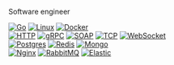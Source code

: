 Software engineer

[![Go](https://img.shields.io/badge/Go-00ADD8?style=for-the-badge&logo=go&logoColor=white)](https://go.dev/)
[![Linux](https://img.shields.io/badge/Linux-FFCC01?style=for-the-badge&logo=linux&logoColor=black)](https://en.wikipedia.org/wiki/Linux)
[![Docker](https://img.shields.io/badge/docker-2496ED.svg?style=for-the-badge&logo=docker&logoColor=white)](https://www.docker.com/) <br>
[![HTTP](https://img.shields.io/badge/HTTP-FFCC01?style=for-the-badge)](https://en.wikipedia.org/wiki/http)
[![gRPC](https://img.shields.io/badge/GRPC-FFCC01?style=for-the-badge)](https://grpc.io/)
[![SOAP](https://img.shields.io/badge/SOAP-FFCC01?style=for-the-badge)](https://en.wikipedia.org/wiki/SOAP)
[![TCP](https://img.shields.io/badge/TCP-FFCC01?style=for-the-badge)](https://en.wikipedia.org/wiki/Transmission_Control_Protocol)
[![WebSocket](https://img.shields.io/badge/WEBSOCKET-FFCC01?style=for-the-badge)](https://en.wikipedia.org/wiki/WebSocket) <br>
[![Postgres](https://img.shields.io/badge/postgres-%23316192.svg?style=for-the-badge&logo=postgresql&logoColor=white)](https://www.postgresql.org)
[![Redis](https://img.shields.io/badge/redis-DC382D.svg?style=for-the-badge&logo=redis&logoColor=white)](https://redis.io)
[![Mongo](https://img.shields.io/badge/mongo-47A248.svg?style=for-the-badge&logo=mongodb&logoColor=green)](https://www.mongodb.com) <br>
[![Nginx](https://img.shields.io/badge/NGINX-009639.svg?style=for-the-badge&logo=NGINX&logoColor=white)](https://nginx.org)
[![RabbitMQ](https://img.shields.io/badge/RabbitMQ-FF6600.svg?style=for-the-badge&logo=RabbitMQ&logoColor=white)](https://www.rabbitmq.com)
[![Elastic](https://img.shields.io/badge/Elastic%20Stack-005571.svg?style=for-the-badge&logo=Elastic-Stack&logoColor=white)](https://www.elastic.co/elastic-stack)
